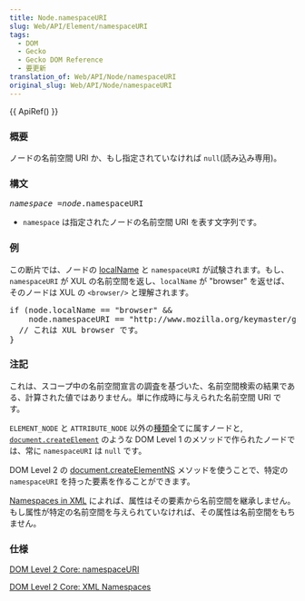 ```yaml
---
title: Node.namespaceURI
slug: Web/API/Element/namespaceURI
tags:
  - DOM
  - Gecko
  - Gecko DOM Reference
  - 要更新
translation_of: Web/API/Node/namespaceURI
original_slug: Web/API/Node/namespaceURI
---
```

<p>{{ ApiRef() }}</p>
<h3 id=".E6.A6.82.E8.A6.81" name=".E6.A6.82.E8.A6.81">概要</h3>
<p>ノードの名前空間 URI か、もし指定されていなければ <code>null</code>(読み込み専用)。</p>
<h3 id=".E6.A7.8B.E6.96.87" name=".E6.A7.8B.E6.96.87">構文</h3>
<pre class="eval"><i>namespace</i> =<i>node</i>.namespaceURI
</pre>
<ul>
 <li><code>namespace</code> は指定されたノードの名前空間 URI を表す文字列です。</li>
</ul>
<h3 id=".E4.BE.8B" name=".E4.BE.8B">例</h3>
<p>この断片では、ノードの <a href="/ja/DOM/element.localName">localName</a> と <code>namespaceURI</code> が試験されます。もし、<code>namespaceURI</code> が XUL の名前空間を返し、<code>localName</code> が "browser" を返せば、そのノードは XUL の <code>&lt;browser/&gt;</code> と理解されます。</p>
<pre>if (node.localName == "browser" &amp;&amp;
    node.namespaceURI == "http://www.mozilla.org/keymaster/gatekeeper/there.is.only.xul") {
  // これは XUL browser です。
}
</pre>
<h3 id=".E6.B3.A8.E8.A8.98" name=".E6.B3.A8.E8.A8.98">注記</h3>
<p>これは、スコープ中の名前空間宣言の調査を基づいた、名前空間検索の結果である、計算された値ではありません。単に作成時に与えられた名前空間 URI です。</p>
<p><code>ELEMENT_NODE</code> と <code>ATTRIBUTE_NODE</code> 以外の<a href="/ja/DOM/element.nodeType">種類</a>全てに属すノードと, <code><a href="/ja/DOM/document.createElement">document.createElement</a></code> のような DOM Level 1 のメソッドで作られたノードでは、常に <code>namespaceURI</code> は <code>null</code> です。</p>
<p>DOM Level 2 の <a href="/ja/DOM/document.createElementNS">document.createElementNS</a> メソッドを使うことで、特定の <code>namespaceURI</code> を持った要素を作ることができます。</p>
<p><a class="external" href="http://www.w3.org/TR/xml-names11/">Namespaces in XML</a> によれば、属性はその要素から名前空間を継承しません。もし属性が特定の名前空間を与えられていなければ、その属性は名前空間をもちません。</p>
<h3 id=".E4.BB.95.E6.A7.98" name=".E4.BB.95.E6.A7.98">仕様</h3>
<p><a class="external" href="http://www.w3.org/TR/DOM-Level-2-Core/core.html#ID-NodeNSname">DOM Level 2 Core: namespaceURI</a></p>
<p><a class="external" href="http://www.w3.org/TR/DOM-Level-2-Core/core.html#Namespaces-Considerations">DOM Level 2 Core: XML Namespaces</a></p>
